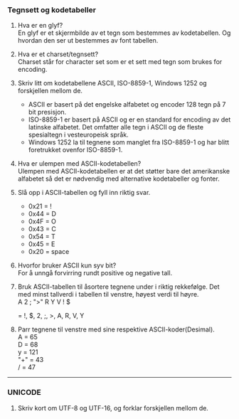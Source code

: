 ### Tegnsett og kodetabeller

1.  Hva er en glyf?  
    En glyf er et skjermbilde av et tegn som bestemmes av kodetabellen. Og hvordan den ser ut bestemmes av font tabellen.

2.  Hva er et charset/tegnsett?  
    Charset står for character set som er et sett med tegn som brukes for encoding.

3.  Skriv litt om kodetabellene ASCII, ISO-8859-1, Windows 1252 og forskjellen mellom de.

    - ASCII er basert på det engelske alfabetet og encoder 128 tegn på 7 bit presisjon.
    - ISO-8859-1 er basert på ASCII og er en standard for encoding av det latinske alfabetet. Det omfatter alle tegn i ASCII og de fleste spesialtegn i vesteuropeisk språk.
    - Windows 1252 la til tegnene som manglet fra ISO-8859-1 og har blitt foretrukket ovenfor ISO-8859-1.

4.  Hva er ulempen med ASCII-kodetabellen?  
    Ulempen med ASCII-kodetabellen er at det støtter bare det amerikanske alfabetet så det er nødvendig med alternative kodetabeller og fonter.

5.  Slå opp i ASCII-tabellen og fyll inn riktig svar.

    - 0x21 = !
    - 0x44 = D
    - 0x4F = O
    - 0x43 = C
    - 0x54 = T
    - 0x45 = E
    - 0x20 = space

6.  Hvorfor bruker ASCII kun syv bit?  
    For å unngå forvirring rundt positive og negative tall.

7.  Bruk ASCII-tabellen til åsortere tegnene under i riktig rekkefølge. Det med minst tallverdi i tabellen til venstre, høyest verdi til høyre.  
    A 
    2 
    ; 
    ">" 
    R 
    Y 
    V 
    ! 
    $
    
    = !, $, 2, ;, >, A, R, V, Y

8.  Parr tegnene til venstre med sine respektive ASCII-koder(Desimal).  
    A = 65  
    D = 68  
    y = 121  
    "+" = 43  
    / = 47

---

### UNICODE

1.  Skriv kort om UTF-8 og UTF-16, og forklar forskjellen mellom de.  
    